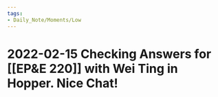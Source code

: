 ```yaml
---
tags:
- Daily_Note/Moments/Low
---
```


# 2022-02-15 Checking Answers for [[EP&E 220]] with Wei Ting in Hopper. Nice Chat!